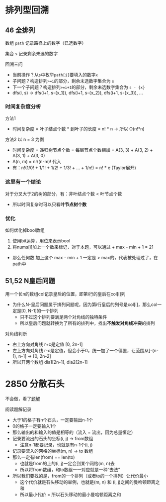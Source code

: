 # 排列型回溯

## 46 全排列

数组 `path` 记录路径上的数字（已选数字）

集合 `s` 记录剩余未选的数字

回溯三问

- 当前操作？从`s`中枚举`path[i]`要填入的数字`x`
- 子问题？构造排列`>=i`的部分，剩余未选数字集合为 `s`
- 下一个子问题？构造排列`>=i+1`的部分，剩余未选数字集合为 `s - {x}`
- dfs(i, s) -> dfs(i+1, s-{x_1}), dfs(i+1, s-{x_2}), dfs(i+1, s-{x_3}), ...

### 时间复杂度分析

方法1
- 时间复杂度 = 叶子结点个数 * 到叶子的长度 = n! * n -> 所以 O(n!*n)

方法2 以 n = 3 为例
- 时间复杂度 = 递归树节点个数 = 每层节点个数相加 = A(3, 3) + A(3, 2) + A(3, 1) + A(3, 0)
- A(n, m) = n!/(n-m)! 代入
- 有：n!(1/0! + 1/1! + 1/2! + 1/3! + ... + 1/n!) = n! * e (Taylor展开)

### 这里有一个结论

对于分叉大于2的树的部分，有：非叶结点个数 < 叶节点个数

- 所以时间复杂时可以只看**叶节点树个数**

### 优化

如何优化掉bool数组

1. 使用bit运算，用位来表示bool
2. 将nums[i]加上一个数来标记，对于本题，可以通过 + max - min + 1 = 21
  - 那么任何数 加上这个 max - min + 1 一定是 > max的，代表被处理过了，在path中

## 51,52 N皇后问题

用一个长n的数组col记录皇后的位置，即第i行的皇后在col[i]列

- 为什么N-皇后问题属于排列问题呢，因为第i行皇后的列号是col[i]，那么col一定是[0, N-1]的一个排列
  - 只不过这个排列要满足两个对角线的独特条件
  - 所以皇后问题就转换为了所有的排列中，找出**不触发对角线冲突**的排列


对角线判断

- 右上方向对角线 r+c是定值 [0, 2n-1]
- 左上方向对角线 r-c是定值，但会小于0，统一加了一个偏置，让范围从[-(n-1), n-1] -> [0, 2n-2]
- 所以开两个数组 dia1[2n-1], dia2[2n-1]


# 2850 分散石头

不会做，看了[题解](https://leetcode.cn/problems/minimum-moves-to-spread-stones-over-grid/solutions/2435313/tong-yong-zuo-fa-zui-xiao-fei-yong-zui-d-iuw8/)

阅读题解记录
- 大于1的格子有n个石头，一定要输出n-1个
- 0的格子一定要输入1个
- 那么输出的和输入的值是相等的（流入 = 流出，因为总量恒定）
- 记录要流出的石头的坐标(i, j) -> from数组
  - 注意n-1都要记录，也就是有n-1个(i, j)
- 记录要流入的网格的坐标(m, n) -> to  数组
- 那么一定有len(from) == len(to)
  - 也就是from的上的(i, j)一定会到某个网格(m, n)去
  - 所以将from数组，和to数组一一对应就是一种“去法”
- 所以我们要找的是，from的一个排列（或者to的一个排列）让代价最小
  - 这个代价就是石头移动的举例，也就是(m, n) 和 (i, j)之间的曼哈顿距离之和
  - 所以最小代价 = 所以石头移动的最小曼哈顿距离之和
